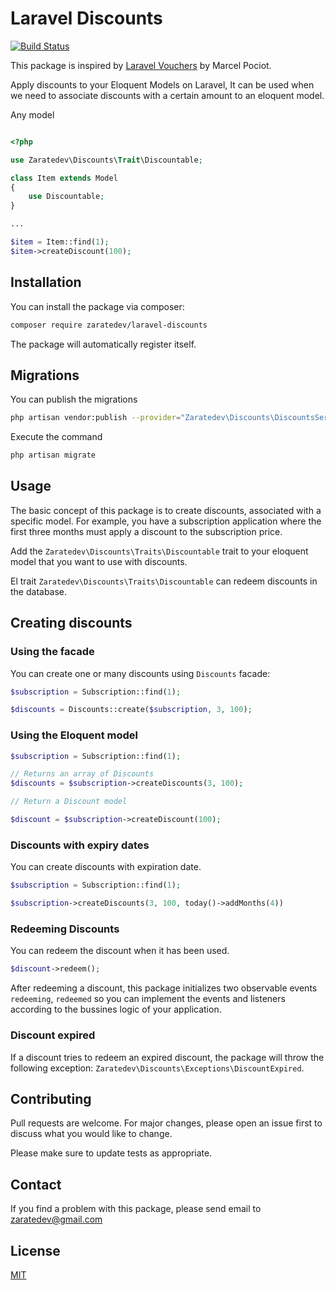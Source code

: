 # Laravel Discounts

[![Build Status](https://travis-ci.org/zaratedev/laravel-discounts.svg?branch=master)](https://travis-ci.org/zaratedev/laravel-discounts)

This package is inspired by [Laravel Vouchers](https://github.com/beyondcode/laravel-vouchers) by Marcel Pociot.

Apply discounts to your Eloquent Models on Laravel, It can be used when we need to associate discounts with a certain amount to an eloquent model.

Any model

```php

<?php

use Zaratedev\Discounts\Trait\Discountable;

class Item extends Model
{
    use Discountable;
}

...

$item = Item::find(1);
$item->createDiscount(100);

```

## Installation

You can install the package via composer:

```bash
composer require zaratedev/laravel-discounts
```

The package will automatically register itself.

## Migrations

You can publish the migrations

```bash
php artisan vendor:publish --provider="Zaratedev\Discounts\DiscountsServiceProvider" --tag="migrations"
```

Execute the command
```bash
php artisan migrate
```

## Usage

The basic concept of this package is to create discounts, associated with a specific model. For example, you have a subscription application where the first three months must apply a discount to the subscription price.

Add the `Zaratedev\Discounts\Traits\Discountable` trait to your eloquent model that you want to use with discounts.

El trait `Zaratedev\Discounts\Traits\Discountable` can redeem discounts in the database.

## Creating discounts

### Using the facade

You can create one or many discounts using `Discounts` facade:

```php
$subscription = Subscription::find(1);

$discounts = Discounts::create($subscription, 3, 100);
```

### Using the Eloquent model

```php
$subscription = Subscription::find(1);

// Returns an array of Discounts
$discounts = $subscription->createDiscounts(3, 100);

// Return a Discount model

$discount = $subscription->createDiscount(100);
```

### Discounts with expiry dates

You can create discounts with expiration date.

```php
$subscription = Subscription::find(1);

$subscription->createDiscounts(3, 100, today()->addMonths(4))
```

### Redeeming Discounts

You can redeem the discount when it has been used.

```php
$discount->redeem();
```

After redeeming a discount, this package initializes two observable events `redeeming`, `redeemed` so you can implement the events and listeners according to the bussines logic of your application.

### Discount expired

If a discount tries to redeem an expired discount, the package will throw the following exception: `Zaratedev\Discounts\Exceptions\DiscountExpired`.

## Contributing
Pull requests are welcome. For major changes, please open an issue first to discuss what you would like to change.

Please make sure to update tests as appropriate.

## Contact

If you find a problem with this package, please send email to zaratedev@gmail.com

## License
[MIT](./LICENSE.md)
